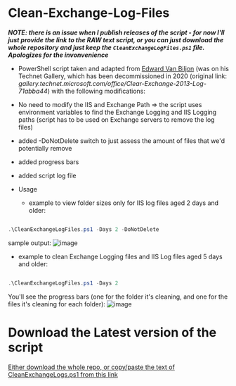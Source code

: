 # Clean-Exchange-Log-Files

***NOTE: there is an issue when I publish releases of the script - for now I'll just provide the link to the RAW text script, or you can just download the whole repository and just keep the `CleanExchangeLogFiles.ps1` file. Apologizes for the invonvenience***

- PowerShell script taken and adapted from [Edward Van Biljon](https://social.technet.microsoft.com/profile/edward+van+biljon) (was on his Technet Gallery, which has been decommissioned in 2020 (original link: *gallery.technet.microsoft.com/office/Clear-Exchange-2013-Log-71abba44*) with the following modifications:

- No need to modify the IIS and Exchange Path => the script uses environment variables to find the Exchange Logging and IIS Logging paths (script has to be used on Exchange servers to remove the log files)

- added -DoNotDelete switch to just assess the amount of files that we'd potentially remove

- added progress bars

- added script log file

- Usage 

  - example to view folder sizes only for IIS log files aged 2 days and older:

```powershell

.\CleanExchangeLogFiles.ps1 -Days 2 -DoNotDelete

```

sample output:
![image](https://user-images.githubusercontent.com/33433229/112651581-e9f34a80-8e22-11eb-8069-1678a48e5f80.png)


  - example to clean Exchange Logging files and IIS Log files aged 5 days and older:

```powershell

.\CleanExchangeLogFiles.ps1 -Days 2

```

You'll see the progress bars (one for the folder it's cleaning, and one for the files it's cleaning for each folder):
![image](https://user-images.githubusercontent.com/33433229/112651455-c8925e80-8e22-11eb-9b5b-4dfcc98b0e46.png)



# Download the Latest version of the script

[Either download the whole repo, or copy/paste the text of CleanExchangeLogs.ps1 from this link](https://raw.githubusercontent.com/SammyKrosoft/Clean-Exchange-Log-Files/master/CleanExchangeLogs.ps1)
